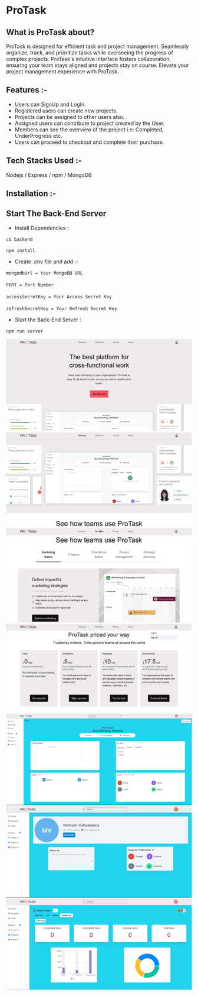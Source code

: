 # ProTask

## What is ProTask about?

ProTask is designed for efficient task and project management. Seamlessly organize, track, and prioritize tasks while overseeing the progress of complex projects. ProTask's intuitive interface fosters collaboration, ensuring your team stays aligned and projects stay on course. Elevate your project management experience with ProTask.

## Features :-

- Users can SignUp and LogIn.
- Registered users can create new projects.
- Projects can be assigned to other users also.
- Assigned users can contribute to project created by the User.
- Members can see the overview of the project i.e: Completed, UnderProgress etc.
- Users can proceed to checkout and complete their purchase.


## Tech Stacks Used :-

Nodejs / Express / npm / MongoDB

## Installation :-

## Start The Back-End Server
- Install Dependencies :
```
cd backend
```
```
npm install
```
- Create .env file and add :-
```
mongodbUrl = Your MongoDB URL

PORT = Port Number

accessSecretKey = Your Access Secret Key

refreshSecretKey = Your Refresh Secret Key
```
- Start the Back-End Server :
```
npm run server
```

![Landing Normal](./PageImages/LandingNormal.jpg)
![Landing Features](./PageImages/LandingFeatures.jpg)
![Landing Workflow](./PageImages/LandingWorkflow.jpg)
![Landing Price](./PageImages/LandingPrice.jpg)
![Home_Component](./PageImages/home_2.png)
![Profile_Component](./PageImages/profile.png)
![Dashboard_Component](./PageImages/Dashboard.png)






